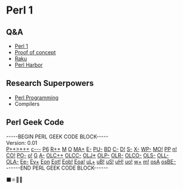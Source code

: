 <!---
	Copyright © 2024 Maciej Matiaszowski <maciej.matiaszowski@gmail.com>

	Verbatim copying and redistribution of this entire page are permitted
	provided this notice is preserved.
-->

# Perl 1

## Q&A

* [Perl 1](perl "Perl Kit 1.0")
* [Proof of concept](proof "Perl Kit 1.0 1 &#124; Proof of concept")
* [Raku](raku "Raku programming language")
* [Perl Harbor](perlharbor "Exploit against Perl Kit 1.0")

## Research Superpowers

* [Perl Programming](https://www.perl.org/ "The Perl Programming Language - www.perl.org")
* Compilers

## Perl Geek Code

-----BEGIN PERL GEEK CODE BLOCK-----  
Version: 0.01  
[P++>+++](#perl-geek-code "Perl Programmer Stage: Adept. But someday I would like to say: Hacker.")
[c---](#perl-geek-code "Core Hacker: I sure don't want to mess with Perl development")
[P6](#perl-geek-code "Perl 6: I subscribed to at least one of the Perl 6 mailing lists")
[R++](#perl-geek-code "Regular Expressions: I use ///e and I know the difference between //m and //s")
[M](#perl-geek-code "Modules: I use modules from CPAN")
[O](#perl-geek-code "Objects: I have used other people's OO modules")
[MA+](#perl-geek-code "Map: I often try to use map, but as soon as I have a problem in the code I replace it with a foreach")
[E-](#perl-geek-code "Eval: I know the difference between eval &quot;string&quot; and eval { block }")
[PU-](#perl-geek-code "Pack/Unpack: I try to avoid pack and unpack, I don't feel real confident with them")
[BD](#perl-geek-code "Bondage & Discipline: I use -w and strict for anything but one-liners")
[C-](#perl-geek-code "CGI: CGI is best done with print and parsing CGI queries by hand")
[D!](#perl-geek-code "DBI: I don't need no stinkin' data base!")
[S-](#perl-geek-code "Sysadmin: I know where the logs are, why do i need perl?")
[X-](#perl-geek-code "XML: Yeah I know, XML is great, but why is it such a pain to use?")
[WP-](#perl-geek-code "Perlmonk: I am not interested in Perl Monks")
[MO!](#perl-geek-code "Perl Monger: There is no Perl Mongers group in my area")
[PP](#perl-geek-code "#perl: I occasionally visit #perl")
[n!](#perl-geek-code "Usenet: I have given up on usenet in general and the c.l.p.m groups, they're useless")  
[CO!](#perl-geek-code "Conferences: I have never attended TPC or YAPC, and I have no desire to ever do so")
[PO-](#perl-geek-code "Perl Poetry: I don't write Perl Poetry but I like reading it or I use Coy.pm occasionnally")
[o!](#perl-geek-code "JAPH/Obfuscation: I HATE obfuscation")
[G](#perl-geek-code "Goof: Perl is fun, I try not use the most exotic features though, someone will have to maintain my code some day")
[A-](#perl-geek-code "Abuse/Glue: Writing portable code is hard enough")
[OLC++](#perl-geek-code "C: I use C quite often and I like it as much as I like Perl")
[OLCC-](#perl-geek-code "C++: I have to use C++, it does not mean that I like it")
[OLJ*](#perl-geek-code "Java: I am working in a basement at Sun")
[OLP-](#perl-geek-code "Python: I have to use Python, it does not mean that I like it")
[OLR-](#perl-geek-code "Ruby: I have to use Ruby, it does not mean that I like it")
[OLCO-](#perl-geek-code "COBOL: I have to use COBOL, it does not mean that I like it")
[OLS-](#perl-geek-code "Smalltalk: I have to use Smalltalk, it does not mean that I like it")
[OLL-](#perl-geek-code "Lisp: I have to use Lisp, it does not mean that I like it")  
[OLA-](#perl-geek-code "Assembly: I have to use Assembly, it does not mean that I like it")
[Ee-](#perl-geek-code "Emacs: Emacs is too big and bloated for my tastes")
[Ev+](#perl-geek-code "Vi: I can open multiple files and use shell escapes effectively")
[Eon](#perl-geek-code "Notepad: I use Notepad when I really have to")
[Eot!](#perl-geek-code "Textedit: I refuse to use Textedit")
[Eob!](#perl-geek-code "BBEdit: I refuse to use BBEdit")
[Eoa!](#perl-geek-code "Alpha: I refuse to use Alpha")
[uL+](#perl-geek-code "Linux: I use Linux amongst others")
[uB!](#perl-geek-code "BSD: Why would I care about BSD?")
[uS!](#perl-geek-code "Sun OS/Solaris: Why would I care about Sun OS/Solaris?")
[uH!](#perl-geek-code "HPUX: Why would I care about HPUX?")
[uo!](#perl-geek-code "An Other Unix: Why would I care about An Other Unix?")
[w+](#perl-geek-code "Windows: I mostly use Windows, I like it")
[m!](#perl-geek-code "MacIntosh: Gimme back my command line!")
[osA](#perl-geek-code "Amiga: I occasionnaly use Amiga")
[osBE-](#perl-geek-code "BeOS: I try to avoid using BeOS, frankly it sucks!")  
------END PERL GEEK CODE BLOCK------

⬛⚛🍅👺

